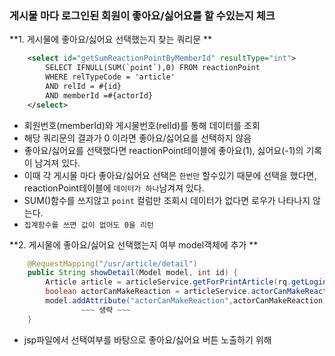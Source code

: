 ### 게시물 마다 로그인된 회원이 좋아요/싫어요를 할 수있는지 체크

**1. 게시물에 좋아요/싫어요 선택했는지 찾는 쿼리문 **

```xml
	<select id="getSumReactionPointByMemberId" resultType="int">
		SELECT IFNULL(SUM(`point`),0) FROM reactionPoint
		WHERE relTypeCode = 'article'
		AND relId = #{id}
		AND memberId =#{actorId}
	</select>
```

- 회원번호(memberId)와 게시물번호(relId)를 통해 데이터를 조회
- 해당 쿼리문의 결과가 0 이라면 좋아요/싫어요를 선택하지 않음
- 좋아요/싫어요를 선택했다면 reactionPoint테이블에 좋아요(1), 싫어요(-1)의 기록이 남겨져 있다.
- 이때 각 게시물 마다 좋아요/싫어요 선택은 ```한번만``` 할수있기 때문에 선택을 했다면, reactionPoint테이블에 ```데이터가 하나```남겨져 있다.
- SUM()함수를 쓰지않고 `point` 컬럼만 조회시 데이터가 없다면 로우가 나타나지 않는다. 
- ```집계함수를 쓰면 값이 없어도 0을 리턴```

**2. 게시물에 좋아요/싫어요 선택했는지 여부 model객체에 추가  **

```java
	@RequestMapping("/usr/article/detail")
	public String showDetail(Model model, int id) {			
		Article article = articleService.getForPrintArticle(rq.getLoginedMemberId(), id);
		boolean actorCanMakeReaction = articleService.actorCanMakeReaction(rq.getLoginedMemberId(),id);
		model.addAttribute("actorCanMakeReaction",actorCanMakeReaction);
				~~~ 생략 ~~~
	}
```

- jsp파일에서 선택여부를 바탕으로 좋아요/싫어요 버튼 노출하기 위해 

